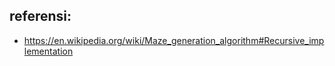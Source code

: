 ## referensi:
   - https://en.wikipedia.org/wiki/Maze_generation_algorithm#Recursive_implementation
